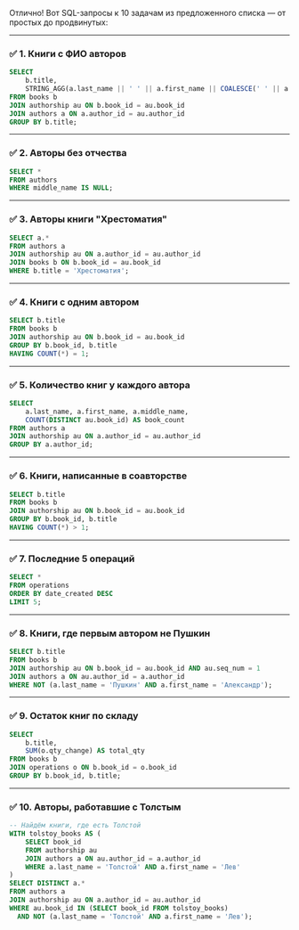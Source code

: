 Отлично! Вот SQL-запросы к 10 задачам из предложенного списка — от простых до продвинутых:

---

### ✅ **1. Книги с ФИО авторов**

```sql
SELECT 
    b.title,
    STRING_AGG(a.last_name || ' ' || a.first_name || COALESCE(' ' || a.middle_name, ''), ', ' ORDER BY au.seq_num) AS authors
FROM books b
JOIN authorship au ON b.book_id = au.book_id
JOIN authors a ON a.author_id = au.author_id
GROUP BY b.title;
```

---

### ✅ **2. Авторы без отчества**

```sql
SELECT * 
FROM authors 
WHERE middle_name IS NULL;
```

---

### ✅ **3. Авторы книги "Хрестоматия"**

```sql
SELECT a.*
FROM authors a
JOIN authorship au ON a.author_id = au.author_id
JOIN books b ON b.book_id = au.book_id
WHERE b.title = 'Хрестоматия';
```

---

### ✅ **4. Книги с одним автором**

```sql
SELECT b.title
FROM books b
JOIN authorship au ON b.book_id = au.book_id
GROUP BY b.book_id, b.title
HAVING COUNT(*) = 1;
```

---

### ✅ **5. Количество книг у каждого автора**

```sql
SELECT 
    a.last_name, a.first_name, a.middle_name,
    COUNT(DISTINCT au.book_id) AS book_count
FROM authors a
JOIN authorship au ON a.author_id = au.author_id
GROUP BY a.author_id;
```

---

### ✅ **6. Книги, написанные в соавторстве**

```sql
SELECT b.title
FROM books b
JOIN authorship au ON b.book_id = au.book_id
GROUP BY b.book_id, b.title
HAVING COUNT(*) > 1;
```

---

### ✅ **7. Последние 5 операций**

```sql
SELECT *
FROM operations
ORDER BY date_created DESC
LIMIT 5;
```

---

### ✅ **8. Книги, где первым автором не Пушкин**

```sql
SELECT b.title
FROM books b
JOIN authorship au ON b.book_id = au.book_id AND au.seq_num = 1
JOIN authors a ON au.author_id = a.author_id
WHERE NOT (a.last_name = 'Пушкин' AND a.first_name = 'Александр');
```

---

### ✅ **9. Остаток книг по складу**

```sql
SELECT 
    b.title,
    SUM(o.qty_change) AS total_qty
FROM books b
JOIN operations o ON b.book_id = o.book_id
GROUP BY b.book_id, b.title;
```

---

### ✅ **10. Авторы, работавшие с Толстым**

```sql
-- Найдём книги, где есть Толстой
WITH tolstoy_books AS (
    SELECT book_id
    FROM authorship au
    JOIN authors a ON au.author_id = a.author_id
    WHERE a.last_name = 'Толстой' AND a.first_name = 'Лев'
)
SELECT DISTINCT a.*
FROM authors a
JOIN authorship au ON a.author_id = au.author_id
WHERE au.book_id IN (SELECT book_id FROM tolstoy_books)
  AND NOT (a.last_name = 'Толстой' AND a.first_name = 'Лев');
```



